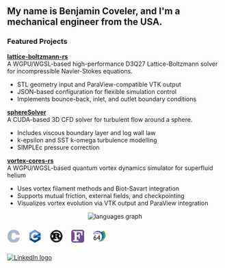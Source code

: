 <h2 align="left">My name is Benjamin Coveler, and I'm a mechanical engineer from the USA.</h2>

### Featured Projects

<div align="left">

**[lattice-boltzmann-rs](https://github.com/SpeedyTurtle599/lattice-boltzmann-rs)**  
A WGPU/WGSL-based high-performance D3Q27 Lattice-Boltzmann solver for incompressible Navier-Stokes equations.  
- STL geometry input and ParaView-compatible VTK output  
- JSON-based configuration for flexible simulation control  
- Implements bounce-back, inlet, and outlet boundary conditions

**[sphereSolver](https://github.com/SpeedyTurtle599/sphereSolver)**  
A CUDA-based 3D CFD solver for turbulent flow around a sphere.  
- Includes viscous boundary layer and log wall law
- k-epsilon and SST k-omega turbulence modelling
- SIMPLEc pressure correction

**[vortex-cores-rs](https://github.com/SpeedyTurtle599/vortex-cores-rs)**  
A WGPU/WGSL-based quantum vortex dynamics simulator for superfluid helium
- Uses vortex filament methods and Biot-Savart integration
- Supports mutual friction, external fields, and checkpointing  
- Visualizes vortex evolution via VTK output and ParaView integration

</div>

<div align="center">
  <!-- GitHub Stats Card (optional) -->
  <!-- <img src="https://github-readme-stats.vercel.app/api?username=SpeedyTurtle599&show_icons=true&include_all_commits=true&count_private=true&theme=radical&hide_border=false" height="150" alt="stats graph" /> -->

  <!-- Top Languages Card -->
  <img src="https://github-readme-stats.vercel.app/api/top-langs?username=SpeedyTurtle599&layout=compact&card_width=1024&langs_count=10&theme=github_dark&hide_border=false" height="512" alt="languages graph" />
</div>

###

<div align="left">
  <!-- Core Languages -->
  <img src="https://github.com/devicons/devicon/blob/v2.17.0/icons/c/c-original.svg" height="30" alt="C logo" />
  <img width="12" />
  <img src="https://github.com/devicons/devicon/blob/v2.17.0/icons/cplusplus/cplusplus-original.svg" height="30" alt="C++ logo" />
  <img width="12" />
  <img src="https://github.com/devicons/devicon/blob/v2.17.0/icons/rust/rust-original.svg" height="30" alt="Rust logo" />
  <img width="12" />
  <img src="https://github.com/devicons/devicon/blob/v2.17.0/icons/fortran/fortran-original.svg" height="30" alt="Fortran logo" />
  <img width="12" />
  <img src="https://github.com/devicons/devicon/blob/v2.17.0/icons/aarch64/aarch64-original.svg" height="30" alt="aarch64-asm logo" />
  <img width="12" />
</div>

###

<div align="left">
  <a href="https://www.linkedin.com/in/benjamin-coveler/" target="_blank">
    <img src="https://img.shields.io/static/v1?message=LinkedIn&logo=linkedin&label=&color=0077B5&logoColor=white&labelColor=&style=for-the-badge" height="35" alt="LinkedIn logo" />
  </a>
</div>

###
